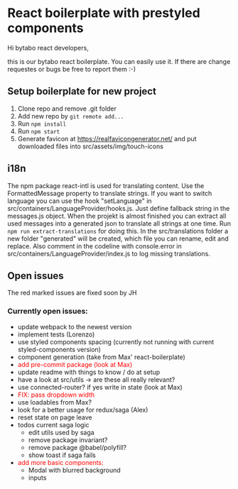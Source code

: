 # React boilerplate with prestyled components

Hi bytabo react developers,

this is our bytabo react boilerplate. You can easily use it. If there are change requestes or bugs be free to report
them :-)

## Setup boilerplate for new project

1. Clone repo and remove .git folder
2. Add new repo by `git remote add...`
3. Run `npm install`
3. Run `npm start`
4. Generate favicon at https://realfavicongenerator.net/ and put downloaded files into src/assets/img/touch-icons

## i18n

The npm package react-intl is used for translating content. Use the FormattedMessage property to translate strings. If
you want to switch language you can use the hook "setLanguage" in src/containers/LanguageProvider/hooks.js. Just define
fallback string in the messages.js object. When the projekt is almost finished you can extract all used messages into a
generated json to translate all strings at one time. Run `npm run extract-translations` for doing this. In the
src/translations folder a new folder "generated" will be created, which file you can rename, edit and replace. Also
comment in the codeline with console.error in src/containers/LanguageProvider/index.js to log missing translations.

## Open issues

The red marked issues are fixed soon by JH

### Currently open issues:
* update webpack to the newest version
* implement tests (Lorenzo)
* use styled components spacing (currently not running with current styled-components version)
* component generation (take from Max' react-boilerplate)
* <span style="color:red">add pre-commit package (look at Max)</span>
* update readme with things to know / do at setup
* have a look at src/utils -> are these all really relevant?
* use connected-router? if yes write in state (look at Max)
* <span style="color:red">FIX: pass dropdown width</span>
* use loadables from Max?
* look for a better usage for redux/saga (Alex)
* reset state on page leave
* todos current saga logic
  * edit utils used by saga
  * remove package invariant?
  * remove package @babel/polyfill?
  * show toast if saga fails
* <span style="color:red">add more basic components:</span>
  * Modal with blurred background
  * inputs
